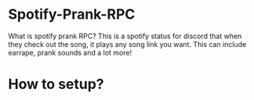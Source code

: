 # Spotify-Prank-RPC

What is spotify prank RPC? This is a spotify status for discord that when they check out the song, it plays any song link you want.
This can include earrape, prank sounds and a lot more!

# How to setup?
